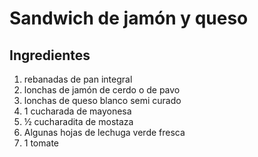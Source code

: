 # Sandwich de jamón y queso

## Ingredientes
1. rebanadas de pan integral
2. lonchas de jamón de cerdo o de pavo
3. lonchas de queso blanco semi curado
4. 1 cucharada de mayonesa
5. ½ cucharadita de mostaza
6. Algunas hojas de lechuga verde fresca
7. 1 tomate

